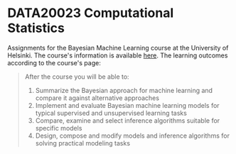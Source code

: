 # DATA20023 Computational Statistics

Assignments for the Bayesian Machine Learning course at the University of Helsinki. The course's information is available [here](https://studies.helsinki.fi/courses/cu/hy-CU-134903567-2021-08-01/DATA20023/Bayesian_Machine_Learning). The learning outcomes according to the course's page:

> After the course you will be able to:
>
> 1. Summarize the Bayesian approach for machine learning and compare it against alternative approaches
> 2. Implement and evaluate Bayesian machine learning models for typical supervised and unsupervised learning tasks
> 3. Compare, examine and select inference algorithms suitable for specific models
> 4. Design, compose and modify models and inference algorithms for solving practical modeling tasks
